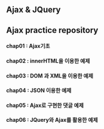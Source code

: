 ## Ajax & JQuery

## Ajax practice repository


#### chap01 : Ajax기초

####  chap02 : innerHTML을 이용한 예제

#### chap03 : DOM 과 XML을 이용한 예제

#### chap04 : JSON 이용한 예제

#### chap05 : Ajax로 구현한 댓글 예제

#### chap06 : JQuery와 Ajax를 활용한 예제
